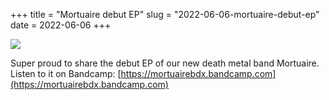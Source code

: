 +++
title = "Mortuaire debut EP"
slug = "2022-06-06-mortuaire-debut-ep"
date = 2022-06-06
+++

<img src="https://f4.bcbits.com/img/a1458752633_10.jpg"/>

Super proud to share the debut EP of our new death metal band Mortuaire.
Listen to it on Bandcamp: [https://mortuairebdx.bandcamp.com](https://mortuairebdx.bandcamp.com)
